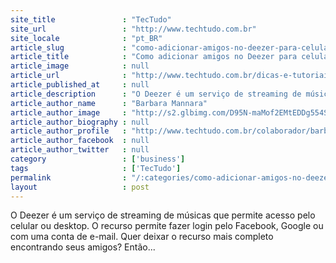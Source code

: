 ```yaml
---
site_title               : "TecTudo"
site_url                 : "http://www.techtudo.com.br"
site_locale              : "pt_BR"
article_slug             : "como-adicionar-amigos-no-deezer-para-celular"
article_title            : "Como adicionar amigos no Deezer para celular?"
article_image            : null
article_url              : "http://www.techtudo.com.br/dicas-e-tutoriais/noticia/2015/07/como-adicionar-amigos-no-deezer-para-celular.html"
article_published_at     : null
article_description      : "O Deezer é um serviço de streaming de músicas que permite acesso pelo celular ou desktop. O recurso permite fazer login pelo Facebook, Google ou com uma conta de e-mail. Quer deixar o recurso mais completo encontrando seus amigos? Então..."
article_author_name      : "Barbara Mannara"
article_author_image     : "http://s2.glbimg.com/D95N-maMof2EMtEDDg554SiM_b0=/30x30/s2.glbimg.com/oATxjb0hPacOiJnKWcOvJsT9XHU=/0x0:258x258/75x75/s.glbimg.com/po/tt2/f/original/2013/10/09/barbara_mannara.jpg"
article_author_biography : null
article_author_profile   : "http://www.techtudo.com.br/colaborador/barbara-mannara.html"
article_author_facebook  : null
article_author_twitter   : null
category                 : ['business']
tags                     : ['TecTudo']
permalink                : "/:categories/como-adicionar-amigos-no-deezer-para-celular/"
layout                   : post
---
```


O Deezer é um serviço de streaming de músicas que permite acesso pelo celular ou desktop. O recurso permite fazer login pelo Facebook, Google ou com uma conta de e-mail. Quer deixar o recurso mais completo encontrando seus amigos? Então...
